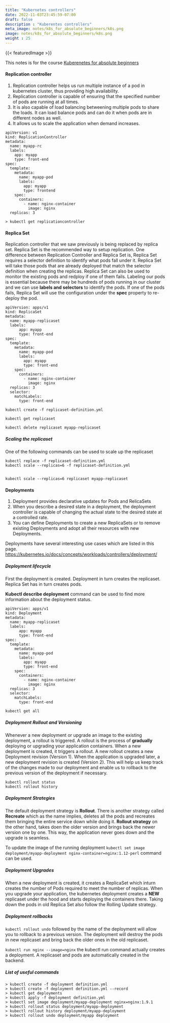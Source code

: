 ```yaml
---
title: "Kubernetes controllers"
date: 2022-11-03T23:45:59-07:00
draft: false
description : "Kuberentes controllers"
meta_image: notes/k8s_for_absolute_beginners/k8s.png
image: notes/k8s_for_absolute_beginners/k8s.png
weight : 25
---
```

{{< featuredImage >}}

This notes is for the course [Kuberenetes for absolute beginners](https://www.udemy.com/course/learn-kubernetes/)

#### Replication controller
1) Replication controller helps us run multiple instance of a pod in kubernetes cluster, thus providing high availability.
2) Replication controller is capable of ensuring that the specified number of pods are running at all times.
3) It is also capable of load balancing betweening multiple pods to share the loads. It can load balance  pods and can do it when pods are in different nodes as well. 
4) It allows us to scale the application when demand increases.

```
apiVersion: v1
kind: ReplicationController
metadata:
  name: myapp-rc
  labels:
    app: myapp
    type: front-end
spec:
  template:
    metadata:
      name: myapp-pod
      labels:
        app: myapp
        type: frontend
    spec:
      containers:
        - name: nginx-container
          image: nginx
  replicas: 3
```

```
> kubectl get replicationcontroller
```


#### Replica Set
Replication controller that we saw previously is being replaced by replica set. Replica Set is the recommended way to setup replication. 
One difference between Replication Controller and Replica Set is, Replica Set requires a selector definition to identify what pods fall under it. Replica Set will take those pods that are already deployed that match the selector definition when creating the replicas. 
Replica Set can also be used to monitor the existing pods and redploy if one of them fails.
Labeling our pods is essential because there may be hundreds of pods running in our cluster and we can use **labels and selectors** to identify the pods.
If one of the pods fails, Replica Set will use the configuration under the __spec__ property to re-deploy the pod.

 

```
apiVersion: apps/v1
kind: ReplicaSet
metadata:
  name: myapp-replicaset
  labels:
      app: myapp
      type: front-end
spec:
  template:
    metadata:
      name: myapp-pod
      labels:
        app: myapp
        type: front-end
    spec:
      containers:
        - name: nginx-container
          image: nginx
  replicas: 3
  selector:
    matchLabels:
      type: front-end
``` 

```
kubectl create -f replicaset-definition.yml

kubectl get replicaset

kubectl delete replicaset myapp-replicaset
```

##### Scaling the replicaset

One of the following commands can be used to scale up the replicaset

```
kubectl replace -f replicaset-definition.yml
kubectl scale --replicas=6 -f replicaset-definition.yml


kubectl scale --replicas=6 replicaset myapp-replicaset
```



#### Deployments
1) Deployment provides declarative updates for Pods and RelicaSets
2) When you describe a desired state in a deployment, the deployment controller is capable of changing the actual state to the desired state at a controlled rate.
3) You can define Deployments to create a new ReplicaSets or to remove existing Deployments and adopt all their resources with new Deployments.

Deployments have several interesting use cases which are listed in this page. https://kubernetes.io/docs/concepts/workloads/controllers/deployment/


##### Deployment lifecycle
First the deployment is created.
Deployment in turn creates the replicaset.
Replica Set has in turn creates pods.


**Kubectl describe deployment** command can be used to find more information about the deployment status.



```
apiVersion: apps/v1
kind: Deployment
metadata:
  name: myapp-replicaset
  labels:
      app: myapp
      type: front-end
spec:
  template:
    metadata:
      name: myapp-pod
      labels:
        app: myapp
        type: front-end
    spec:
      containers:
        - name: nginx-container
          image: nginx
  replicas: 3
  selector:
    matchLabels:
      type: front-end
``` 

```
kubectl get all
```


##### Deployment Rollout and Versioning

Whenever a new deployment or upgrade an image to the existing deployment, a rollout is triggered. A rollout is the process of **gradually** deploying or upgrading your application containers. 
When a new deployment is created, it triggers a rollout. A new rollout creates a new Deployment revision (Version 1). When the application is upgraded later, a new deployment revision is created (Version 2).
This will help us keep track of the changes made to our deployment and enable us to rollback to the previous version of the deployment if necessary.

```
kubectl rollout status 
kubectl rollout history
```

##### Deployment Strategies
The default deployment strategy is **Rollout**. There is another strategy called **Recreate** which as the name implies, deletes all the pods and recreates them bringing the entire service down while doing it. **Rollout strategy** on the other hand, takes doen the older version and brings back the newer version one by one. This way, the application never goes down and the upgrade is seamless.


To update the image of the running deployment ```kubectl set image deployment/myapp-deployment nginx-container=nginx:1.12-perl``` command can be used.


##### Deployment Upgrades
When a new deployment is created, it creates a ReplicaSet which inturn creates the number of Pods required to meet the number of replicas. When you upgrade your application, the kubernetes deployment creates a **NEW** replicaset under the hood and starts deploying the containers there. Taking down the pods in old Replica Set also follow the Rolling Update strategy.

##### Deployment rollbacks
```kubectl rollout undo``` followed by the name of the deployment will allow you to rollback to a previous version. The deployment will destroy the pods in new replicaset and bring back the older ones in the old replicaset.

```kubectl run nginx --image=nginx``` the kubectl run command actually creates a deployment. A replicaset and pods are automatically created in the backend.


##### List of useful commands
```
> kubectl create -f deployment definition.yml
> kubectl create -f deployment definition.yml --record
> kubectl get deployments
> kubectl apply -f deployment definition.yml
> kubectl set image deployment/myapp-deployment nginx=nginx:1.9.1
> kubectl rollout status deployment/myapp-deployment
> kubectl rollout history deployment/myapp-deployment
> kubectl rollout undo deployment/myapp deployment
```


